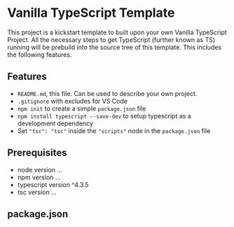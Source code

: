 # Vanilla TypeScript Template

This project is a kickstart template to built upon your own Vanilla
TypeScript Project. All the necessary steps to get TypeScript (further
known as TS) running will be prebuild into the source tree of this
template. This includes the following features.

## Features
- `README.md`, this file. Can be used to describe your own project.
- `.gitignore` with excludes for VS Code
- `npm init` to create a simple `package.json` file
- `npm install typescript --save-dev` to setup typescript as a development dependency
- Set `"tsc": "tsc"` inside the `"scripts"` node in the `package.json` file

## Prerequisites
- node version ...
- npm version ...
- typescript version ^4.3.5
- tsc version ...

## package.json

```json

```
